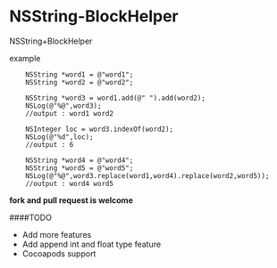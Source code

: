 NSString-BlockHelper
====================

NSString+BlockHelper

example

	    NSString *word1 = @"word1";
	    NSString *word2 = @"word2";
	    
	    NSString *word3 = word1.add(@" ").add(word2);
	    NSLog(@"%@",word3);
	    //output : word1 word2
	    
	    NSInteger loc = word3.indexOf(word2);
	    NSLog(@"%d",loc);
	    //output : 6
	    
	    NSString *word4 = @"word4";
	    NSString *word5 = @"word5";
		NSLog(@"%@",word3.replace(word1,word4).replace(word2,word5));
	    //output : word4 word5
	    
**fork and pull request is welcome**

####TODO
* Add more features
* Add append int and float type feature
* Cocoapods support
